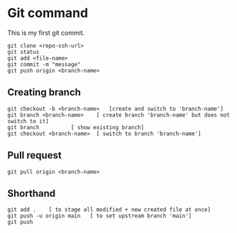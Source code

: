 # Git command
This is my first git commit.

```
git clone <repo-ssh-url>
git status
git add <file-name>
git commit -m "message"
git push origin <branch-name>
```

## Creating branch

```
git checkout -b <branch-name>   [create and switch to 'branch-name']
git branch <branch-name>    [ create branch 'branch-name' but does not switch to it]
git branch          [ show existing branch]
git checkout <branch-name>  [ switch to branch 'branch-name']
```

## Pull request

```
git pull origin <branch-name> 
```

## Shorthand
```
git add .    [ to stage all modified + new created file at once]
git push -u origin main   [ to set upstream branch 'main']
git push
```